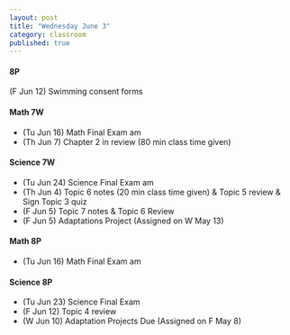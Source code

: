 ```yaml
---
layout: post
title: "Wednesday June 3"
category: classroom
published: true
---
```

#### 8P
(F Jun 12) Swimming consent forms 

#### Math 7W
* (Tu Jun 16) Math Final Exam am
* (Th Jun 7) Chapter 2 in review (80 min class time given)

#### Science 7W
* (Tu Jun 24) Science Final Exam am
* (Th Jun 4) Topic 6 notes (20 min class time given) & Topic 5 review & Sign Topic 3 quiz
* (F Jun 5) Topic 7 notes & Topic 6 Review
* (F Jun 5) Adaptations Project (Assigned on W May 13)

#### Math 8P
* (Tu Jun 16) Math Final Exam am

#### Science 8P
* (Tu Jun 23) Science Final Exam 
* (F Jun 12) Topic 4 review
* (W Jun 10) Adaptation Projects Due (Assigned on F May 8)
